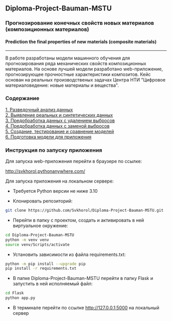 ## Diploma-Project-Bauman-MSTU  
### Прогнозирование конечных свойств новых материалов (композиционных материалов)  
#### Prediction the final properties of new materials (composite materials)  
___________
В работе разработаны модели машинного обучения для прогнозирования ряда механических свойств композиционных материалов. На основе лучшей модели разработано web-приложение, прогнозирующее прочностные характеристики композитов. Кейс основан на реальных производственых задачах Центра НТИ "Цифровое материаловедение: новые материалы и вещества".
  
### Содержание  
[1. Разведочный анализ данных](https://github.com/Svkhorol/Diploma-Project-Bauman-MSTU/blob/main/notebooks/1_EDA.ipynb)  
[2. Выявление реальных и синтетических данных](https://github.com/Svkhorol/Diploma-Project-Bauman-MSTU/blob/main/notebooks/2_Real_Data.ipynb)  
[3. Предобработка данных c удалением выбросов](https://github.com/Svkhorol/Diploma-Project-Bauman-MSTU/blob/main/notebooks/3_Processing.ipynb)  
[4. Предобработка данных c заменой выбросов](https://github.com/Svkhorol/Diploma-Project-Bauman-MSTU/blob/main/notebooks/3_Processing_save_outliers_in_real_data.ipynb)  
[5. Создание, тестирование и сравнение моделей](https://github.com/Svkhorol/Diploma-Project-Bauman-MSTU/blob/main/notebooks/4_Modeling.ipynb)  
[6. Подготовка модели для приложения](https://github.com/Svkhorol/Diploma-Project-Bauman-MSTU/blob/main/Flask/src/get_prediction_func.ipynb)  
  
### Инструкция по запуску приложения  
Для запуска web-приложения перейти в браузере по ссылке:  
  
http://svkhorol.pythonanywhere.com/  
  
Для запуска приложения на локальном сервере:  
  
- Требуется Python версии не ниже 3.10  
  
- Клонировать репозиторий:
```bash
git clone https://github.com/Svkhorol/Diploma-Project-Bauman-MSTU.git
```  
- Перейти в папку с проектом, создать и активировать в ней виртуальное окружение:  
```bash
cd Diploma-Project-Bauman-MSTU
python -m venv venv
source venv/Scripts/activate
```
 
- Установить зависимости из файла requirements.txt:
```bash
python -m pip install --upgrade pip  
pip install -r requirements.txt  
```
- В папке Diploma-Project-Bauman-MSTU перейти в папку Flask и запустить в ней исполняемый файл:  
```bash
cd Flask
python app.py 
```
- В терминале перейти по ссылке http://127.0.0.1:5000 на локальный сервер
